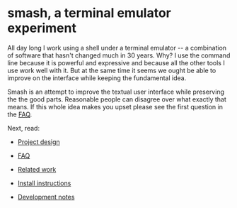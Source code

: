 # smash, a terminal emulator experiment

All day long I work using a shell under a terminal emulator -- a combination of
software that hasn't changed much in 30 years. Why? I use the command line
because it is powerful and expressive and because all the other tools I use work
well with it. But at the same time it seems we ought be able to improve on the
interface while keeping the fundamental idea.

Smash is an attempt to improve the textual user interface while preserving the
the good parts. Reasonable people can disagree over what exactly that means. If
this whole idea makes you upset please see the first question in the
[FAQ](docs/faq.md).

Next, read:

- [Project design](docs/design.md)
- [FAQ](docs/faq.md)
- [Related work](docs/related.md)

- [Install instructions](docs/install.md)
- [Development notes](docs/development.md)
